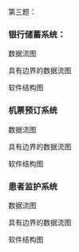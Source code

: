 第三题：

### 银行储蓄系统：

数据流图

具有边界的数据流图

软件结构图

### 机票预订系统

数据流图

具有边界的数据流图

软件结构图

### 患者监护系统

数据流图

具有边界的数据流图

软件结构图

